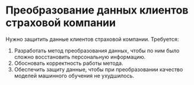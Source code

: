 # Преобразование данных клиентов страховой компании

Нужно защитить данные клиентов страховой компании. Требуется:
1. Разработать метод преобразования данных, чтобы по ним было сложно восстановить персональную информацию.
2. Обосновать корректность работы метода.
3. Обеспечить защиту данные, чтобы при преобразовании качество моделей машинного обучения не ухудшилось.
